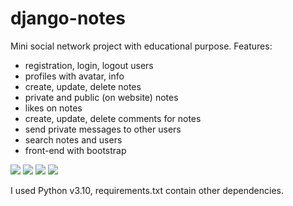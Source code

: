 # django-notes

Mini social network project with educational purpose. Features:

- registration, login, logout users
- profiles with avatar, info
- create, update, delete notes
- private and public (on website) notes
- likes on notes
- create, update, delete comments for notes
- send private messages to other users
- search notes and users
- front-end with bootstrap

<img src="https://github.com/lestec-al/django-notes/raw/master/pics/readme-1.png" />
<img src="https://github.com/lestec-al/django-notes/raw/master/pics/readme-2.png" />
<img src="https://github.com/lestec-al/django-notes/raw/master/pics/readme-3.png" />
<img src="https://github.com/lestec-al/django-notes/raw/master/pics/readme-4.png" />

I used Python v3.10, requirements.txt contain other dependencies.